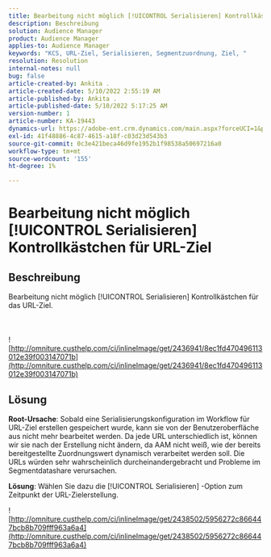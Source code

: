 ```yaml
---
title: Bearbeitung nicht möglich [!UICONTROL Serialisieren] Kontrollkästchen für URL-Ziel
description: Beschreibung
solution: Audience Manager
product: Audience Manager
applies-to: Audience Manager
keywords: "KCS, URL-Ziel, Serialisieren, Segmentzuordnung, Ziel, "
resolution: Resolution
internal-notes: null
bug: false
article-created-by: Ankita .
article-created-date: 5/10/2022 2:55:19 AM
article-published-by: Ankita .
article-published-date: 5/10/2022 5:17:25 AM
version-number: 1
article-number: KA-19443
dynamics-url: https://adobe-ent.crm.dynamics.com/main.aspx?forceUCI=1&pagetype=entityrecord&etn=knowledgearticle&id=fe9af69d-0cd0-ec11-a7b5-0022480a8753
exl-id: 41f48886-4c87-4615-a18f-c03d23d543b3
source-git-commit: 0c3e421beca46d9fe1952b1f98538a50697216a0
workflow-type: tm+mt
source-wordcount: '155'
ht-degree: 1%

---
```


# Bearbeitung nicht möglich [!UICONTROL Serialisieren] Kontrollkästchen für URL-Ziel

## Beschreibung

Bearbeitung nicht möglich [!UICONTROL Serialisieren] Kontrollkästchen für das URL-Ziel.<br><br> <br><br>![http://omniture.custhelp.com/ci/inlineImage/get/2436941/8ec1fd470496113012e39f003147071b](http://omniture.custhelp.com/ci/inlineImage/get/2436941/8ec1fd470496113012e39f003147071b)

## Lösung


<b>Root-Ursache</b>: Sobald eine Serialisierungskonfiguration im Workflow für URL-Ziel erstellen gespeichert wurde, kann sie von der Benutzeroberfläche aus nicht mehr bearbeitet werden. Da jede URL unterschiedlich ist, können wir sie nach der Erstellung nicht ändern, da AAM nicht weiß, wie der bereits bereitgestellte Zuordnungswert dynamisch verarbeitet werden soll. Die URLs würden sehr wahrscheinlich durcheinandergebracht und Probleme im Segmentdatashare verursachen.

<b>Lösung</b>: Wählen Sie dazu die [!UICONTROL Serialisieren] -Option zum Zeitpunkt der URL-Zielerstellung.



![http://omniture.custhelp.com/ci/inlineImage/get/2438502/5956272c866447bcb8b709fff963a6a4](http://omniture.custhelp.com/ci/inlineImage/get/2438502/5956272c866447bcb8b709fff963a6a4)
